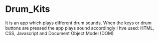 # Drum_Kits
It is an app which plays different drum sounds.
When the keys or drum buttons are pressed the app plays sound accordingly
I hve used: HTML, CSS, Javascript and Document Object Model (DOM)
